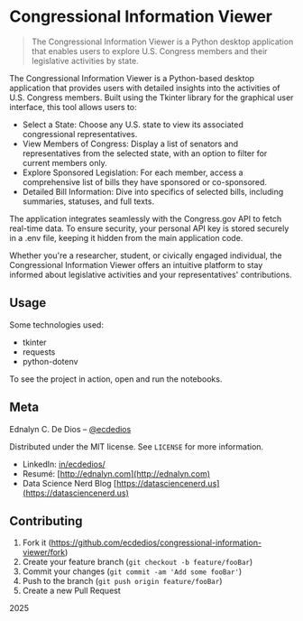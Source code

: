 # Congressional Information Viewer

> The Congressional Information Viewer is a Python desktop application that enables users to explore U.S. Congress members and their legislative activities by state.

The Congressional Information Viewer is a Python-based desktop application that provides users with detailed insights into the activities of U.S. Congress members. Built using the Tkinter library for the graphical user interface, this tool allows users to:

- Select a State: Choose any U.S. state to view its associated congressional representatives.
- View Members of Congress: Display a list of senators and representatives from the selected state, with an option to filter for current members only.
- Explore Sponsored Legislation: For each member, access a comprehensive list of bills they have sponsored or co-sponsored.
- Detailed Bill Information: Dive into specifics of selected bills, including summaries, statuses, and full texts.

The application integrates seamlessly with the Congress.gov API to fetch real-time data. To ensure security, your personal API key is stored securely in a .env file, keeping it hidden from the main application code.

Whether you're a researcher, student, or civically engaged individual, the Congressional Information Viewer offers an intuitive platform to stay informed about legislative activities and your representatives' contributions.

## Usage

Some technologies used:

- tkinter
- requests
- python-dotenv

To see the project in action, open and run the notebooks.

## Meta

Ednalyn C. De Dios – [@ecdedios](https://github.com/ecdedios)

Distributed under the MIT license. See `LICENSE` for more information.

- LinkedIn: [in/ecdedios/](https://www.linkedin.com/in/ecdedios/)
- Resumé: [http://ednalyn.com](http://ednalyn.com)
- Data Science Nerd Blog [https://datasciencenerd.us](https://datasciencenerd.us)

## Contributing

1. Fork it (<https://github.com/ecdedios/congressional-information-viewer/fork>)
2. Create your feature branch (`git checkout -b feature/fooBar`)
3. Commit your changes (`git commit -am 'Add some fooBar'`)
4. Push to the branch (`git push origin feature/fooBar`)
5. Create a new Pull Request

2025
